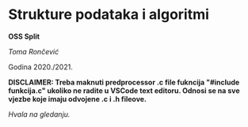 # Strukture podataka i algoritmi

**OSS Split**

_Toma Rončević_

Godina 2020./2021.

**DISCLAIMER: Treba maknuti predprocessor .c file fukncija "#include funkcija.c" ukoliko ne radite u VSCode text editoru. 
Odnosi se na sve vjezbe koje imaju odvojene .c i .h fileove.**

_Hvala na gledanju._
